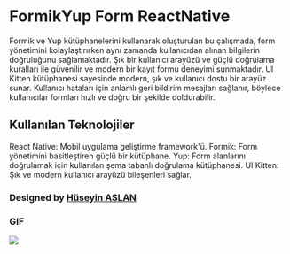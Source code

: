 # FormikYup Form ReactNative

Formik ve Yup kütüphanelerini kullanarak oluşturulan bu çalışmada, form yönetimini kolaylaştırırken aynı zamanda kullanıcıdan alınan bilgilerin doğruluğunu sağlamaktadır. Şık bir kullanıcı arayüzü ve güçlü doğrulama kuralları ile  güvenilir ve modern bir kayıt formu deneyimi sunmaktadır. UI Kitten kütüphanesi sayesinde modern, şık ve kullanıcı dostu bir arayüz sunar. Kullanıcı hataları için anlamlı geri bildirim mesajları sağlanır, böylece kullanıcılar formları hızlı ve doğru bir şekilde doldurabilir.

## Kullanılan Teknolojiler

React Native: Mobil uygulama geliştirme framework'ü.
Formik: Form yönetimini basitleştiren güçlü bir kütüphane.
Yup: Form alanlarını doğrulamak için kullanılan şema tabanlı doğrulama kütüphanesi.
UI Kitten: Şık ve modern kullanıcı arayüzü bileşenleri sağlar.


###  Designed by <a href="https://www.linkedin.com/in/h%C3%BCseyin-aslan-128519203/" target="_blank">Hüseyin ASLAN</a> 


### GIF

![](./src/assets/FormikYup.gif)